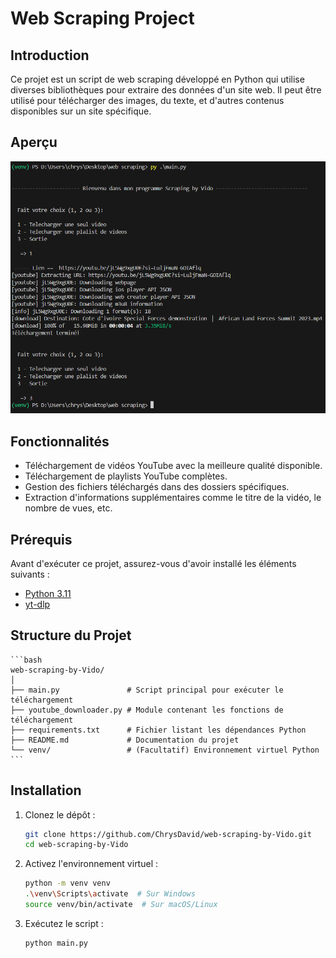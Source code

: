 # Web Scraping Project

## Introduction

Ce projet est un script de web scraping développé en Python qui utilise diverses bibliothèques pour extraire des données d'un site web. Il peut être utilisé pour télécharger des images, du texte, et d'autres contenus disponibles sur un site spécifique.

## Aperçu

![Aperçu du projet](src/capture.png)

## Fonctionnalités

- Téléchargement de vidéos YouTube avec la meilleure qualité disponible.
- Téléchargement de playlists YouTube complètes.
- Gestion des fichiers téléchargés dans des dossiers spécifiques.
- Extraction d'informations supplémentaires comme le titre de la vidéo, le nombre de vues, etc.

## Prérequis

Avant d'exécuter ce projet, assurez-vous d'avoir installé les éléments suivants :

- [Python 3.11](https://www.python.org/downloads/)
- [yt-dlp](https://github.com/yt-dlp/yt-dlp)

## Structure du Projet

    ```bash
    web-scraping-by-Vido/
    │
    ├── main.py               # Script principal pour exécuter le téléchargement
    ├── youtube_downloader.py # Module contenant les fonctions de téléchargement
    ├── requirements.txt      # Fichier listant les dépendances Python
    ├── README.md             # Documentation du projet
    └── venv/                 # (Facultatif) Environnement virtuel Python
    ```


## Installation

1. Clonez le dépôt :
   ```bash
   git clone https://github.com/ChrysDavid/web-scraping-by-Vido.git
   cd web-scraping-by-Vido
   ```

2. Activez l'environnement virtuel :
    ```bash
    python -m venv venv
    .\venv\Scripts\activate  # Sur Windows
    source venv/bin/activate  # Sur macOS/Linux
    ```

3. Exécutez le script :
    ```bash
    python main.py
    ```